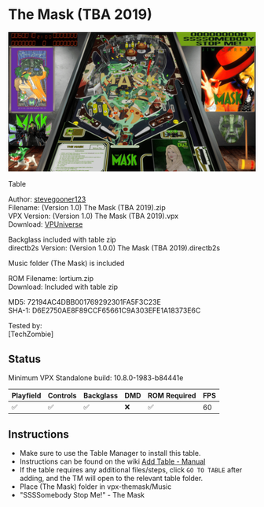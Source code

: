 # The Mask (TBA 2019)

![Table Preview](../../images/vpx-themask.png)

Table

Author: [stevegooner123](https://vpuniverse.com/profile/1357-stevegooner123/)  
Filename:  (Version 1.0) The Mask (TBA 2019).zip  
VPX Version: (Version 1.0) The Mask (TBA 2019).vpx  
Download: [VPUniverse](https://vpuniverse.com/files/file/21768-the-mask-tba-2019/)

Backglass included with table zip  
directb2s Version: (Version 1.0.0) The Mask (TBA 2019).directb2s

Music folder (The Mask) is included


ROM 
Filename: lortium.zip  
Download: Included with table zip

MD5: 72194AC4DBB001769292301FA5F3C23E  
SHA-1: D6E2750AE8F89CCF65661C9A303EFE1A18373E6C
  
Tested by:  
[TechZombie]

## Status 

Minimum VPX Standalone build: 10.8.0-1983-b84441e

| Playfield | Controls | Backglass | DMD | ROM Required | FPS | 
|-----------|----------|-----------|-----|--------------|-----|
| :white_check_mark: | :white_check_mark: | :white_check_mark: | :x: | :white_check_mark: | 60 |

## Instructions

- Make sure to use the Table Manager to install this table.
- Instructions can be found on the wiki [Add Table - Manual](https://github.com/LegendsUnchained/vpx-standalone-alp4k/wiki/%5B04%5D-%F0%9F%A7%A1-TM-%E2%80%90-Other-Features#add-table---manual)
- If the table requires any additional files/steps, click `GO TO TABLE` after adding, and the TM will open to the relevant table folder.
- Place (The Mask) folder in vpx-themask/Music
- "SSSSomebody Stop Me!" - The Mask


